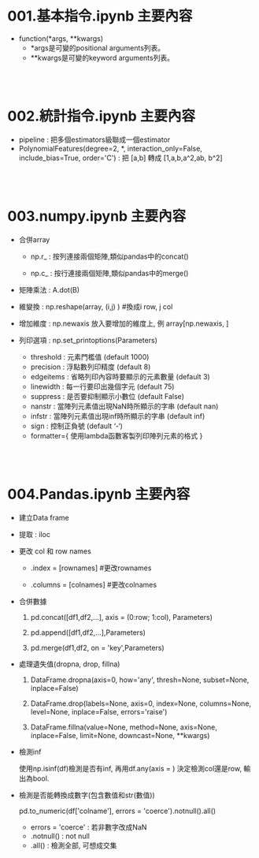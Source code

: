 <!-- markdownlint-disable MD033 -->
<!-- markdownlint-disable MD010 -->
<!-- markdownlint-disable MD037 -->

# 001.基本指令.ipynb 主要內容

* function(*args, **kwargs)
  * *args是可變的positional arguments列表。
  * **kwargs是可變的keyword arguments列表。

<br>

<br>

# 002.統計指令.ipynb 主要內容

* pipeline : 把多個estimators級聯成一個estimator
* PolynomialFeatures(degree=2, *, interaction_only=False, include_bias=True, order='C') : 把 [a,b] 轉成 [1,a,b,a^2,ab, b^2]

<br><br>

# 003.numpy.ipynb 主要內容

* 合併array
  * np.r_ : 按列連接兩個矩陣,類似pandas中的concat()
  
  * np.c_ : 按行連接兩個矩陣,類似pandas中的merge()

* 矩陣乘法 : A.dot(B)

* 維變換 : np.reshape(array, (i,j) )  #換成i row, j col

* 增加維度 : np.newaxis 放入要增加的維度上, 例 array[np.newaxis, ]

* 列印選項 : np.set_printoptions(Parameters)
  * threshold : 元素門檻值 (default 1000)
  * precision : 浮點數列印精度 (default 8)
  * edgeitems : 省略列印內容時要顯示的元素數量 (default 3)
  * linewidth : 每一行要印出幾個字元 (default 75)
  * suppress  : 是否要抑制顯示小數位 (default False)
  * nanstr    : 當陣列元素值出現NaN時所顯示的字串 (default nan)
  * infstr    : 當陣列元素值出現inf時所顯示的字串 (default inf)
  * sign      : 控制正負號  (default ‘-‘)
  * formatter={ 使用lambda函數客製列印陣列元素的格式 }

<br><br>

# 004.Pandas.ipynb 主要內容

* 建立Data frame

* 提取 : iloc

* 更改 col 和 row names

  * .index = [rownames]  #更改rownames

  * .columns = [colnames]  #更改colnames

* 合併數據

  1. pd.concat([df1,df2,...], axis = (0:row; 1:col), Parameters)

  2. pd.append([df1,df2,...],Parameters)

  3. pd.merge(df1,df2, on = 'key',Parameters)

* 處理遺失值(dropna, drop, fillna)

  1. DataFrame.dropna(axis=0, how='any', thresh=None, subset=None, inplace=False)

  2. DataFrame.drop(labels=None, axis=0, index=None, columns=None, level=None, inplace=False, errors='raise')

  3. DataFrame.fillna(value=None, method=None, axis=None, inplace=False, limit=None, downcast=None, **kwargs)

* 檢測inf

    使用np.isinf(df)檢測是否有inf, 再用df.any(axis = ) 決定檢測col還是row, 輸出為bool.

* 檢測是否能轉換成數字(包含數值和str(數值))

    pd.to_numeric(df['colname'], errors = 'coerce').notnull().all()
  * errors = 'coerce' : 若非數字改成NaN
  * .notnull() : not null
  * .all() : 檢測全部, 可想成交集
